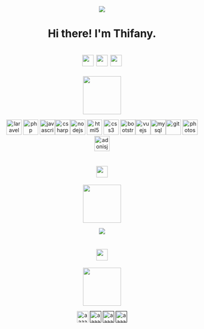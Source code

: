 <p align="center"> <img src="https://66.media.tumblr.com/a3061b74a7b1146937d4383bbaa30938/abdb1362b7589c6e-b4/s640x960/d25d99df9b7d486e8ca85d5c5b56618dc7baefab.gif"> </p>
<h1 align="center">Hi there! I'm Thifany.</h1> 

<h1 align="center"><img height="30" src="https://raw.githubusercontent.com/innng/innng/master/assets/soulgem-madoka.gif"/> <img height="30" src="https://raw.githubusercontent.com/innng/innng/master/assets/soulgem-homura.gif"/> <img height="30" src="https://raw.githubusercontent.com/innng/innng/master/assets/soulgem-mami.gif"/></h1>
<p align="center"> <img src="https://images-wixmp-ed30a86b8c4ca887773594c2.wixmp.com/f/c9181c39-0daf-4f22-9ea4-52e21b19a0ca/daxy1gv-372d426a-4fe8-4ad5-ad69-6eee4747df76.png/v1/fill/w_1024,h_154,strp/lace_divider_big_by_sirafien_daxy1gv-fullview.png?token=eyJ0eXAiOiJKV1QiLCJhbGciOiJIUzI1NiJ9.eyJzdWIiOiJ1cm46YXBwOiIsImlzcyI6InVybjphcHA6Iiwib2JqIjpbW3siaGVpZ2h0IjoiPD0xNTQiLCJwYXRoIjoiXC9mXC9jOTE4MWMzOS0wZGFmLTRmMjItOWVhNC01MmUyMWIxOWEwY2FcL2RheHkxZ3YtMzcyZDQyNmEtNGZlOC00YWQ1LWFkNjktNmVlZTQ3NDdkZjc2LnBuZyIsIndpZHRoIjoiPD0xMDI0In1dXSwiYXVkIjpbInVybjpzZXJ2aWNlOmltYWdlLm9wZXJhdGlvbnMiXX0.CT5j0pkvTgCaD21f-JejJhrXchFsi7kkbiP6idGmYB0" height="100"></p>
<p align="center"> <img src="https://devicons.github.io/devicon/devicon.git/icons/laravel/laravel-plain-wordmark.svg" alt="laravel" width="40" height="40"/>  <img src="https://devicons.github.io/devicon/devicon.git/icons/php/php-original.svg" alt="php" width="40" height="40"/> <img src="https://devicons.github.io/devicon/devicon.git/icons/javascript/javascript-original.svg" alt="javascript" width="40" height="40"/><img src="https://devicons.github.io/devicon/devicon.git/icons/csharp/csharp-original.svg" alt="csharp" width="40" height="40"/><img src="https://devicons.github.io/devicon/devicon.git/icons/nodejs/nodejs-original-wordmark.svg" alt="nodejs" width="40" height="40"/> <img src="https://devicons.github.io/devicon/devicon.git/icons/html5/html5-original-wordmark.svg" alt="html5" width="40" height="40"/> <img src="https://devicons.github.io/devicon/devicon.git/icons/css3/css3-original-wordmark.svg" alt="css3" width="40" height="40"/> <img src="https://devicons.github.io/devicon/devicon.git/icons/bootstrap/bootstrap-plain.svg" alt="bootstrap" width="40" height="40"/><img src="https://devicons.github.io/devicon/devicon.git/icons/vuejs/vuejs-original-wordmark.svg" alt="vuejs" width="40" height="40"/><img src="https://devicons.github.io/devicon/devicon.git/icons/mysql/mysql-original-wordmark.svg" alt="mysql" width="40" height="40"/><img src="https://www.vectorlogo.zone/logos/git-scm/git-scm-icon.svg" alt="git" width="40" height="40"/> <img src="https://devicons.github.io/devicon/devicon.git/icons/photoshop/photoshop-plain.svg" alt="photoshop" width="40" height="40"/> <img src="https://devicons.github.io/devicon/devicon.git/icons/adonisjs/adonisjs-original-wordmark.svg" alt="adonisjs" width="40" height="40"/>
</p>

<h1 align="center"><img height="30" src="https://raw.githubusercontent.com/innng/innng/master/assets/soulgem-sayaka.gif"/></h1>
<p align="center"> <img src="https://images-wixmp-ed30a86b8c4ca887773594c2.wixmp.com/f/c9181c39-0daf-4f22-9ea4-52e21b19a0ca/daxy1gv-372d426a-4fe8-4ad5-ad69-6eee4747df76.png/v1/fill/w_1024,h_154,strp/lace_divider_big_by_sirafien_daxy1gv-fullview.png?token=eyJ0eXAiOiJKV1QiLCJhbGciOiJIUzI1NiJ9.eyJzdWIiOiJ1cm46YXBwOiIsImlzcyI6InVybjphcHA6Iiwib2JqIjpbW3siaGVpZ2h0IjoiPD0xNTQiLCJwYXRoIjoiXC9mXC9jOTE4MWMzOS0wZGFmLTRmMjItOWVhNC01MmUyMWIxOWEwY2FcL2RheHkxZ3YtMzcyZDQyNmEtNGZlOC00YWQ1LWFkNjktNmVlZTQ3NDdkZjc2LnBuZyIsIndpZHRoIjoiPD0xMDI0In1dXSwiYXVkIjpbInVybjpzZXJ2aWNlOmltYWdlLm9wZXJhdGlvbnMiXX0.CT5j0pkvTgCaD21f-JejJhrXchFsi7kkbiP6idGmYB0" height="100"></p>
<p align="center"><img align="center" src="https://github-readme-stats.vercel.app/api?username=thifany-nicastro&show_icons=true"/></p>

<h1 align="center"><img height="30" src="https://raw.githubusercontent.com/innng/innng/master/assets/soulgem-kyoko.gif"/></h1>
<p align="center"> <img src="https://images-wixmp-ed30a86b8c4ca887773594c2.wixmp.com/f/c9181c39-0daf-4f22-9ea4-52e21b19a0ca/daxy1gv-372d426a-4fe8-4ad5-ad69-6eee4747df76.png/v1/fill/w_1024,h_154,strp/lace_divider_big_by_sirafien_daxy1gv-fullview.png?token=eyJ0eXAiOiJKV1QiLCJhbGciOiJIUzI1NiJ9.eyJzdWIiOiJ1cm46YXBwOiIsImlzcyI6InVybjphcHA6Iiwib2JqIjpbW3siaGVpZ2h0IjoiPD0xNTQiLCJwYXRoIjoiXC9mXC9jOTE4MWMzOS0wZGFmLTRmMjItOWVhNC01MmUyMWIxOWEwY2FcL2RheHkxZ3YtMzcyZDQyNmEtNGZlOC00YWQ1LWFkNjktNmVlZTQ3NDdkZjc2LnBuZyIsIndpZHRoIjoiPD0xMDI0In1dXSwiYXVkIjpbInVybjpzZXJ2aWNlOmltYWdlLm9wZXJhdGlvbnMiXX0.CT5j0pkvTgCaD21f-JejJhrXchFsi7kkbiP6idGmYB0" height="100"></p>
<p align="center">
<a href="https://www.linkedin.com/in/thifany-nicastro/" target="blank"><img align="center" src="https://cdn.jsdelivr.net/npm/simple-icons@3.0.1/icons/linkedin.svg" alt="aaaaa" height="30" width="30" /></a>
<a href="" target="blank"><img align="center" src="https://cdn.jsdelivr.net/npm/simple-icons@3.0.1/icons/stackoverflow.svg" alt="aaaaa" height="30" width="30" /></a>
<a href="" target="blank"><img align="center" src="https://cdn.jsdelivr.net/npm/simple-icons@3.0.1/icons/medium.svg" alt="aaaaaa" height="30" width="30" /></a>
<a href=""><img align="center" src="https://cdn.jsdelivr.net/npm/simple-icons@3.0.1/icons/codepen.svg" alt="aaaaa" height="30" width="30" /></a>
</p>
